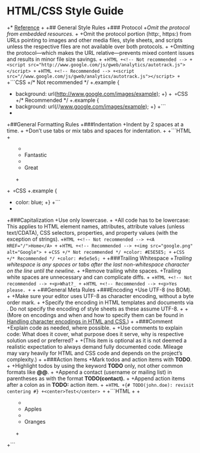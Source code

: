 # HTML/CSS Style Guide
+* [Reference](https://github.com/google/styleguide "Reference")
+
+## General Style Rules
+### Protocol
+*Omit the protocol from embedded resources.*
+
+Omit the protocol portion (http:, https:) from URLs pointing to images and other media files, style sheets, and scripts unless the respective files are not available over both protocols.
+
+Omitting the protocol—which makes the URL relative—prevents mixed content issues and results in minor file size savings.
+
+```HTML
+<!-- Not recommended -->
+<script src="http://www.google.com/js/gweb/analytics/autotrack.js"></script>
+```
+```HTML
+<!-- Recommended -->
+<script src="//www.google.com/js/gweb/analytics/autotrack.js"></script>
+```
+```CSS
+/* Not recommended */
+.example {
+  background: url(http://www.google.com/images/example);
+}
+```
+```CSS
+/* Recommended */
+.example {
+  background: url(//www.google.com/images/example);
+}
+```
+
+##General Formatting Rules
+###Indentation
+Indent by 2 spaces at a time.
+
+Don’t use tabs or mix tabs and spaces for indentation.
+
+```HTML
+<ul>
+  <li>Fantastic
+  <li>Great
+</ul>
+```
+```CSS
+.example {
+  color: blue;
+}
+```
+
+###Capitalization
+Use only lowercase.
+
+All code has to be lowercase: This applies to HTML element names, attributes, attribute values (unless text/CDATA), CSS selectors, properties, and property values (with the exception of strings).
+```HTML
+<!-- Not recommended -->
+<A HREF="/">Home</A>
+```
+```HTML
+<!-- Recommended -->
+<img src="google.png" alt="Google">
+```
+```CSS
+/* Not recommended */
+color: #E5E5E5;
+```
+```CSS
+/* Recommended */
+color: #e5e5e5;
+```
+###Trailing Whitespace
+*Trailing whitespace is any spaces or tabs after the last non-whitespace character on the line until the newline.*
+
+Remove trailing white spaces.
+Trailing white spaces are unnecessary and can complicate diffs.
+
+```HTML
+<!-- Not recommended -->
+<p>What?_
+```
+```HTML
+<!-- Recommended -->
+<p>Yes please.
+```
+
+##General Meta Rules
+###Encoding
+Use UTF-8 (no BOM).
+
+Make sure your editor uses UTF-8 as character encoding, without a byte order mark.
+
+Specify the encoding in HTML templates and documents via <meta charset="utf-8">. Do not specify the encoding of style sheets as these assume UTF-8.
+
+(More on encodings and when and how to specify them can be found in [Handling character encodings in HTML and CSS.](http://www.w3.org/International/tutorials/tutorial-char-enc/ "Handling character encodings in HTML and CSS."))
+
+###Comment
+Explain code as needed, where possible.
+
+Use comments to explain code: What does it cover, what purpose does it serve, why is respective solution used or preferred?
+
+(This item is optional as it is not deemed a realistic expectation to always demand fully documented code. Mileage may vary heavily for HTML and CSS code and depends on the project’s complexity.)
+
+###Action Items
+Mark todos and action items with **TODO**.
+
+Highlight todos by using the keyword **TODO** only, not other common formats like **@@**.
+
+Append a contact (username or mailing list) in parentheses as with the format **TODO(contact).**
+
+Append action items after a colon as in **TODO:** action item.
+
+```HTML
+{# TODO(john.doe): revisit centering #}
+<center>Test</center>
+```
+```HTML
+<!-- TODO: remove optional tags -->
+<ul>
+  <li>Apples</li>
+  <li>Oranges</li>
+</ul>
+```